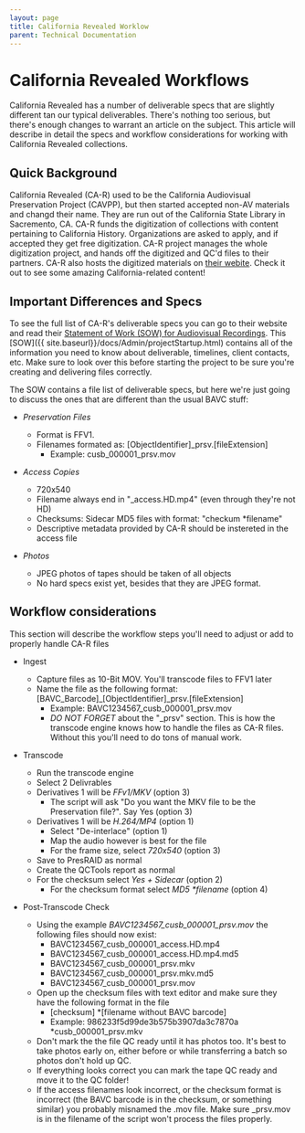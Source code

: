 ```yaml
---
layout: page
title: California Revealed Worklow
parent: Technical Documentation
---
```


# California Revealed Workflows

California Revealed has a number of deliverable specs that are slightly different tan our typical deliverables. There's nothing too serious, but there's enough changes to warrant an article on the subject. This article will describe in detail the specs and workflow considerations for working with California Revealed collections.

## Quick Background

California Revealed (CA-R) used to be the California Audiovisual Preservation Project (CAVPP), but then started accepted non-AV materials and changd their name. They are run out of the California State Library in Sacremento, CA. CA-R funds the digitization of collections with content pertaining to California History. Organizations are asked to apply, and if accepted they get free digitization. CA-R project manages the whole digitization project, and hands off the digitized and QC'd files to their partners. CA-R also hosts the digitized materials on [their webite](https://californiarevealed.org/). Check it out to see some amazing California-related content!

## Important Differences and Specs

To see the full list of CA-R's deliverable specs you can go to their website and read their [Statement of Work (SOW) for Audiovisual Recordings](https://californiarevealed.org/partners/sow). This [SOW]({{ site.baseurl}}/docs/Admin/projectStartup.html) contains all of the information you need to know about deliverable, timelines, client contacts, etc. Make sure to look over this before starting the project to be sure you're creating and delivering files correctly.

The SOW contains a file list of deliverable specs, but here we're just going to discuss the ones that are different than the usual BAVC stuff:

* *Preservation Files*
   - Format is FFV1.
   - Filenames formated as: [ObjectIdentifier]_prsv.[fileExtension]
      * Example: cusb_000001_prsv.mov

* *Access Copies*
   - 720x540
   - Filename always end in "_access.HD.mp4" (even through they're not HD)
   - Checksums: Sidecar MD5 files with format: "checkum *filename"
   - Descriptive metadata provided by CA-R should be instereted in the access file

* *Photos*
   - JPEG photos of tapes should be taken of all objects
   - No hard specs exist yet, besides that they are JPEG format.

## Workflow considerations

This section will describe the workflow steps you'll need to adjust or add to properly handle CA-R files

* Ingest
   - Capture files as 10-Bit MOV. You'll transcode files to FFV1 later
   - Name the file as the following format: [BAVC_Barcode]_[ObjectIdentifier]_prsv.[fileExtension]
      * Example: BAVC1234567_cusb_000001_prsv.mov
      * *DO NOT FORGET* about the "_prsv" section. This is how the transcode engine knows how to handle the files as CA-R files. Without this you'll need to do tons of manual work.

* Transcode
   - Run the transcode engine
   - Select 2 Delivrables
   - Derivatives 1 will be _FFv1/MKV_ (option 3)
      * The script will ask "Do you want the MKV file to be the Preservation file?". Say Yes (option 3)
   - Derivatives 1 will be _H.264/MP4_ (option 1)
      * Select "De-interlace" (option 1)
      * Map the audio however is best for the file
      * For the frame size, select _720x540_ (option 3)
   - Save to PresRAID as normal
   - Create the QCTools report as normal
   - For the checksum select _Yes + Sidecar_ (option 2)
      * For the checksum format select _MD5 *filename_ (option 4)

* Post-Transcode Check
   - Using the example _BAVC1234567_cusb_000001_prsv.mov_ the following files should now exist:
      * BAVC1234567_cusb_000001_access.HD.mp4
      * BAVC1234567_cusb_000001_access.HD.mp4.md5
      * BAVC1234567_cusb_000001_prsv.mkv
      * BAVC1234567_cusb_000001_prsv.mkv.md5
      * BAVC1234567_cusb_000001_prsv.mov
   - Open up the checksum files with text editor and make sure they have the following format in the file
      * [checksum] *[filename without BAVC barcode]
      * Example: 986233f5d99de3b575b3907da3c7870a *cusb_000001_prsv.mkv
   - Don't mark the the file QC ready until it has photos too. It's best to take photos early on, either before or while transferring a batch so photos don't hold up QC.
   - If everything looks correct you can mark the tape QC ready and move it to the QC folder!
   - If the access filenames look incorrect, or the checksum format is incorrect (the BAVC barcode is in the checksum, or something similar) you probably misnamed the .mov file. Make sure _prsv.mov is in the filename of the script won't process the files properly. 
